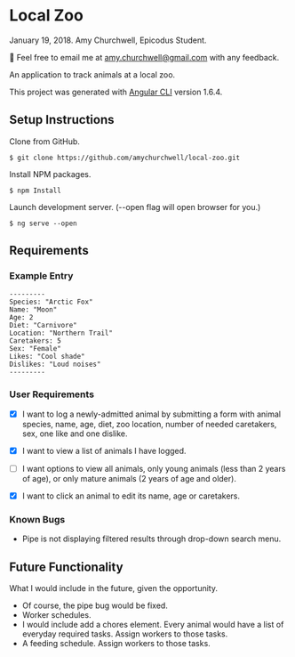 # Local Zoo
January 19, 2018. Amy Churchwell, Epicodus Student.

:email: Feel free to email me at amy.churchwell@gmail.com with any feedback.

An application to track animals at a local zoo.

This project was generated with [Angular CLI](https://github.com/angular/angular-cli) version 1.6.4.

## Setup Instructions

Clone from GitHub.
```
$ git clone https://github.com/amychurchwell/local-zoo.git
```

Install NPM packages.
```
$ npm Install
```

Launch development server. (--open flag will open browser for you.)
```
$ ng serve --open
```

## Requirements

### Example Entry

```
---------
Species: "Arctic Fox"
Name: "Moon"
Age: 2
Diet: "Carnivore"
Location: "Northern Trail"
Caretakers: 5
Sex: "Female"
Likes: "Cool shade"
Dislikes: "Loud noises"
---------
```

### User Requirements

- [x] I want to log a newly-admitted animal by submitting a form with animal species, name, age, diet, zoo location, number of needed caretakers, sex, one like and one dislike.

- [x] I want to view a list of animals I have logged.

- [ ] I want options to view all animals, only young animals (less than 2 years of age), or only mature animals (2 years of age and older).

- [x] I want to click an animal to edit its name, age or caretakers.

### Known Bugs

* Pipe is not displaying filtered results through drop-down search menu.

## Future Functionality

What I would include in the future, given the opportunity.

* Of course, the pipe bug would be fixed.
* Worker schedules.
* I would include add a chores element. Every animal would have a list of everyday required tasks. Assign workers to those tasks.
* A feeding schedule. Assign workers to those tasks.
